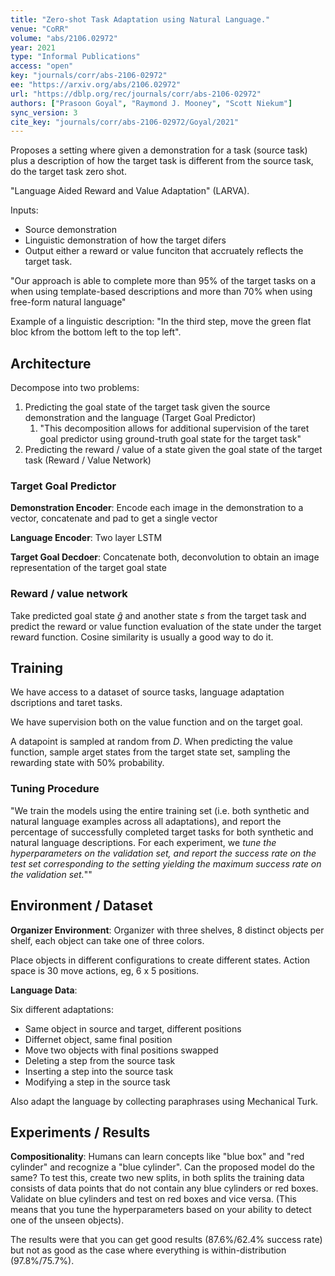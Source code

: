 ```yaml
---
title: "Zero-shot Task Adaptation using Natural Language."
venue: "CoRR"
volume: "abs/2106.02972"
year: 2021
type: "Informal Publications"
access: "open"
key: "journals/corr/abs-2106-02972"
ee: "https://arxiv.org/abs/2106.02972"
url: "https://dblp.org/rec/journals/corr/abs-2106-02972"
authors: ["Prasoon Goyal", "Raymond J. Mooney", "Scott Niekum"]
sync_version: 3
cite_key: "journals/corr/abs-2106-02972/Goyal/2021"
---
```


Proposes a setting where given a demonstration for a task (source task) plus a description of how the target task is different from the source task, do the target task zero shot.

"Language Aided Reward and Value Adaptation" (LARVA).

Inputs:
 - Source demonstration
 - Linguistic demonstration of how the target difers
 - Output either a reward or value funciton that accruately reflects the target task.

"Our approach is able to complete more than 95% of the target tasks on a when using template-based descriptions and more than 70% when using free-form natural language"

Example of a linguistic description: "In the third step, move the green flat bloc kfrom the bottom left to the top left".

## Architecture

Decompose into two problems:

1. Predicting the goal state of the target task given the source demonstration and the language (Target Goal Predictor)
	1. "This decomposition allows for additional supervision of the taret goal predictor using ground-truth goal state for the target task"
2. Predicting the reward / value of a state given the goal state of the target task (Reward / Value Network)

### Target Goal Predictor

**Demonstration Encoder**: Encode each image in the demonstration to a vector, concatenate and pad to get a single vector

**Language Encoder**: Two layer LSTM

**Target Goal Decdoer**: Concatenate both, deconvolution to obtain an image representation of the target goal state

### Reward / value network

Take predicted goal state $\hat g$ and another state $s$ from the target task and predict the reward or value function evaluation of the state under the target reward function. Cosine similarity is usually a good way to do it.


## Training

We have access to a dataset of source tasks, language adaptation dscriptions and taret tasks.

We have supervision both on the value function and on the target goal.

A datapoint is sampled at random from $D$. When predicting the value function, sample arget states from the target state set, sampling the rewarding state with 50% probability.

### Tuning Procedure

"We train the models using the entire training set (i.e. both synthetic and natural language examples across all adaptations), and report the percentage of successfully completed target tasks for both synthetic and natural language descriptions. For each experiment, we *tune the hyperparameters on the validation set, and report the success rate on the test set corresponding to the setting yielding the maximum success rate on the validation set.*""

## Environment / Dataset

**Organizer Environment**: Organizer with three shelves, 8 distinct objects per shelf, each object can take one of three colors.

Place objects in different configurations to create different states. Action space is 30 move actions, eg, 6 x 5 positions.


**Language Data**:

 Six different adaptations:

  - Same object in source and target, different positions
  - Differnet object, same final position
  - Move two objects with final positions swapped
  - Deleting a step from the source task
  - Inserting a step into the source task
  - Modifying a step in the source task

Also adapt the language by collecting paraphrases using Mechanical Turk.

## Experiments / Results

**Compositionality**: Humans can learn concepts like "blue box" and "red cylinder" and recognize a "blue cylinder". Can the proposed model do the same? To test this, create two new splits, in both splits the training data consists of data points that do not contain any blue cylinders or red boxes. Validate on blue cylinders and test on red boxes and vice versa. (This means that you tune the hyperparameters based on your ability to detect one of the unseen objects).

The results were that you can get good results (87.6%/62.4% success rate) but not as good as the case where everything is within-distribution (97.8%/75.7%).